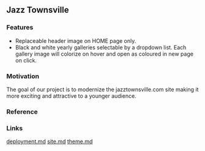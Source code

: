 ## Jazz Townsville

### Features

- Replaceable header image on HOME page only.
- Black and white yearly galleries selectable by a dropdown list. Each gallery image will colorize on hover and open as coloured in new page on click.

### Motivation

The goal of our project is to modernize the jazztownsville.com site making it more exciting and attractive to a younger audience.

### Reference

### Links

[deployment.md](https://github.com/cp3402-students/cp3402-2021-site-cp3402-2021-team14/blob/main/deployment.md)
[site.md](https://github.com/cp3402-students/cp3402-2021-site-cp3402-2021-team14/blob/main/site.md)
[theme.md](https://github.com/cp3402-students/cp3402-2021-site-cp3402-2021-team14/blob/main/theme.md)
